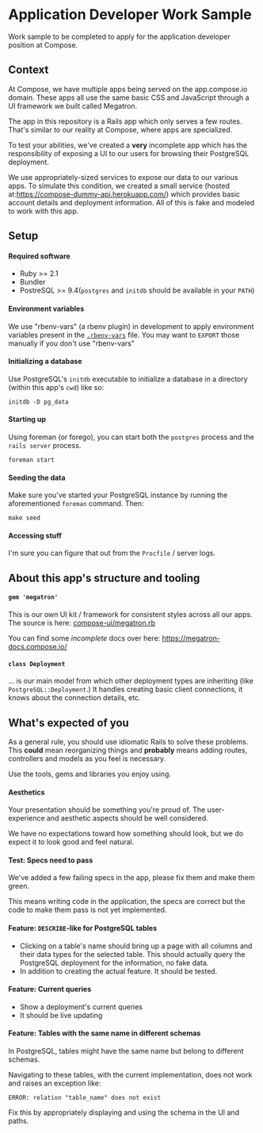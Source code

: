 # Application Developer Work Sample

Work sample to be completed to apply for the application developer position at Compose.

## Context

At Compose, we have multiple apps being served on the app.compose.io domain. These apps all use the same basic CSS and JavaScript through a UI framework we built called Megatron.

The app in this repository is a Rails app which only serves a few routes. That's similar to our reality at Compose, where apps are specialized.

To test your abilities, we've created a **very** incomplete app which has the responsibility of exposing a UI to our users for browsing their PostgreSQL deployment.

We use appropriately-sized services to expose our data to our various apps. To simulate this condition, we created a small service (hosted at:https://compose-dummy-api.herokuapp.com/) which provides basic account details and deployment information. All of this is fake and modeled to work with this app.

## Setup

#### Required software

- Ruby >= 2.1
- Bundler
- PostreSQL >= 9.4(`postgres` and `initdb` should be available in your `PATH`)

#### Environment variables

We use "rbenv-vars" (a rbenv plugin) in development to apply environment variables present in the [`.rbenv-vars`](.rbenv-vars) file. You may want to `EXPORT` those manually if you don't use "rbenv-vars"

#### Initializing a database

Use PostgreSQL's `initdb` executable to initialize a database in a directory (within this app's `cwd`) like so:

```
initdb -D pg_data
```

#### Starting up

Using foreman (or forego), you can start both the `postgres` process and the `rails server` process.

```
foreman start
```

#### Seeding the data

Make sure you've started your PostgreSQL instance by running the aforementioned `foreman` command. Then:

```
make seed
```

#### Accessing stuff

I'm sure you can figure that out from the `Procfile` / server logs.

## About this app's structure and tooling

#### `gem 'megatron'`

This is our own UI kit / framework for consistent styles across all our apps. The source is here: [compose-ui/megatron.rb](https://github.com/compose-ui/megatron.rb)

You can find some *incomplete* docs over here: https://megatron-docs.compose.io/

#### `class Deployment`

... is our main model from which other deployment types are inheriting (like `PostgreSQL::Deployment`.) It handles creating basic client connections, it knows about the connection details, etc.

## What's expected of you

As a general rule, you should use idiomatic Rails to solve these problems. This **could** mean reorganizing things and **probably** means adding routes, controllers and models as you feel is necessary.

Use the tools, gems and libraries you enjoy using.

#### Aesthetics

Your presentation should be something you're proud of. The user-experience and aesthetic aspects should be well considered.

We have no expectations toward how something should look, but we do expect it to look good and feel natural.

#### Test: Specs need to pass

We've added a few failing specs in the app, please fix them and make them green.

This means writing code in the application, the specs are correct but the code to make them pass is not yet implemented.

#### Feature: `DESCRIBE`-like for PostgreSQL tables

- Clicking on a table's name should bring up a page with all columns and their data types for the selected table. This should actually query the PostgreSQL deployment for the information, no fake data.
- In addition to creating the actual feature. It should be tested.

#### Feature: Current queries

- Show a deployment's current queries
- It should be live updating

#### Feature: Tables with the same name in different schemas

In PostgreSQL, tables might have the same name but belong to different schemas.

Navigating to these tables, with the current implementation, does not work and raises an exception like:

```
ERROR: relation "table_name" does not exist
```

Fix this by appropriately displaying and using the schema in the UI and paths.
